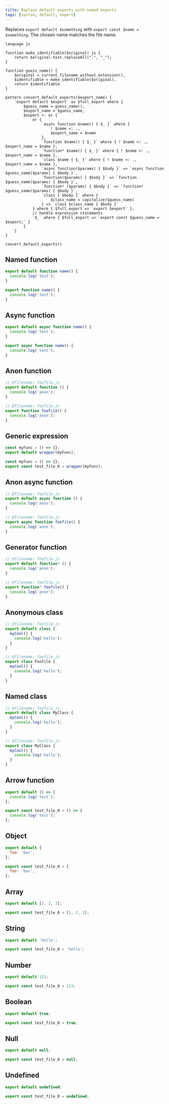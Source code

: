 ```yaml
---
title: Replace default exports with named exports
tags: [syntax, default, export]
---
```


Replaces `export default $something` with `export const $name = $something`. The chosen name matches the file name.

```grit
language js

function make_identifiable($original) js {
    return $original.text.replaceAll("-", "_");
}

function guess_name() {
	$original = current_filename_without_extension(),
	$identifiable = make_identifiable($original),
	return $identifiable
}

pattern convert_default_exports($export_name) {
	`export default $export` as $full_export where {
		$guess_name = guess_name(),
		$export_name = $guess_name,
		$export <: or {
			or {
				`async function $name() { $_ }` where {
					! $name <: .,
					$export_name = $name
				},
				`function $name() { $_ }` where { ! $name <: ., $export_name = $name },
				`function* $name() { $_ }` where { ! $name <: ., $export_name = $name },
				`class $name { $_ }` where { ! $name <: ., $export_name = $name },
				`async function($params) { $body }` => `async function $guess_name($params) { $body }`,
				`function($params) { $body }` => `function $guess_name($params) { $body }`,
				`function* ($params) { $body }` => `function* $guess_name($params) { $body }`,
				`class { $body }` where {
					$class_name = capitalize($guess_name)
				} => `class $class_name { $body }`
			} where { $full_export => `export $export` },
			// handle expression statements
			`$_` where { $full_export => `export const $guess_name = $export;` }
		}
	}
}

convert_default_exports()
```

## Named function

```javascript
export default function name() {
  console.log('test');
}
```

```javascript
export function name() {
  console.log('test');
}
```

## Async function

```javascript
export default async function name() {
  console.log('test');
}
```

```javascript
export async function name() {
  console.log('test');
}
```

## Anon function

```javascript
// @filename: foofile.js
export default function () {
  console.log('anon');
}
```

```javascript
// @filename: foofile.js
export function foofile() {
  console.log('anon');
}
```

## Generic expression

```javascript
const myFunc = () => {};
export default wrapper(myFunc);
```

```javascript
const myFunc = () => {};
export const test_file_0 = wrapper(myFunc);
```

## Anon async function

```javascript
// @filename: foofile.js
export default async function () {
  console.log('anon');
}
```

```javascript
// @filename: foofile.js
export async function foofile() {
  console.log('anon');
}
```

## Generator function

```javascript
// @filename: foofile.js
export default function* () {
  console.log('anon');
}
```

```javascript
// @filename: foofile.js
export function* foofile() {
  console.log('anon');
}
```

## Anonymous class

```js
// @filename: foofile.js
export default class {
  myCool() {
    console.log('hello');
  }
}
```

```js
// @filename: foofile.js
export class Foofile {
  myCool() {
    console.log('hello');
  }
}
```

## Named class

```js
// @filename: foofile.js
export default class MyClass {
  myCool() {
    console.log('hello');
  }
}
```

```js
// @filename: foofile.js
export class MyClass {
  myCool() {
    console.log('hello');
  }
}
```

## Arrow function

```js
export default () => {
  console.log('test');
};
```

```js
export const test_file_0 = () => {
  console.log('test');
};
```

## Object

```js
export default {
  foo: 'bar',
};
```

```js
export const test_file_0 = {
  foo: 'bar',
};
```

## Array

```js
export default [1, 2, 3];
```

```js
export const test_file_0 = [1, 2, 3];
```

## String

```js
export default 'hello';
```

```js
export const test_file_0 = 'hello';
```

## Number

```js
export default 123;
```

```js
export const test_file_0 = 123;
```

## Boolean

```js
export default true;
```

```js
export const test_file_0 = true;
```

## Null

```js
export default null;
```

```js
export const test_file_0 = null;
```

## Undefined

```js
export default undefined;
```

```js
export const test_file_0 = undefined;
```
